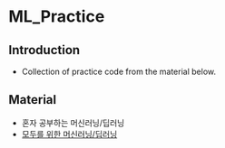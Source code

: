 # ML_Practice

## Introduction
- Collection of practice code from the material below.

## Material
- 혼자 공부하는 머신러닝/딥러닝
- <a href="https://hunkim.github.io/ml/" target="_blank">모두를 위한 머신러닝/딥러닝</a>
